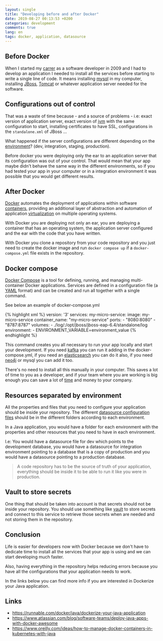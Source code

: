 ```yaml
---
layout: single
title: "Developing before and after Docker"
date: 2019-08-27 00:13:53 +0200
categories: development
comments: true
lang: en
tags: docker, application, datasource
---
```


Before Docker
-------------------------
When I started my <a href="https://www.linkedin.com/in/amanrique/">carrer</a> as a software developer in 2009 and I had to develop an application I needed to install all the services before starting to write a single line of code. It means installing <a href="https://www.mysql.com/">mysql</a> in my computer, installing <a href="https://wildfly.org/">JBoss</a>, <a href="https://tomcat.apache.org/">Tomcat</a> or whatever application server needed for the software. 

Configurations out of control
------------------------------
That was a waste of time because - and a source of problems - i.e: exact version of application server, exact version of <a href="https://en.wikipedia.org/wiki/Java_virtual_machine">jvm</a> with the same configuration to start, installing certificates to have SSL, configurations in the `standalone.xml` of JBoss ...

What happened if the server configurations are different depending on the <a href="https://dltj.org/article/software-development-practice/">environment</a>? (dev, integration, staging, production).

Before docker you were deploying only the ear to an application server that its configuration was out of your control.
That would mean that your app maybe didn't behave the same way in the different environments, so if you had tested your app in your computer or in a integration environment it was possible that you would get different results.  

After Docker
-------------------------
<a href="https://en.wikipedia.org/wiki/Docker_(software)">Docker</a> automates the deployment of applications within software <a href="https://en.wikipedia.org/wiki/OS-level_virtualisation">containers</a>, providing an additional layer of abstraction and automation of application <a href="https://en.wikipedia.org/wiki/Virtualization">virtualization</a> on multiple operating systems.

With Docker you are deploying not only an ear, you are deploying a container that has an operating system, the application server configured and the ear with the code that you have written. 

With Docker you clone a repository from your code repository and you just need to create the docker image and run `docker compose up` if a `docker-compose.yml` file exists in the repository.


Docker compose
-----------------------------

<a href="https://docs.docker.com/compose/">Docker Compose</a> is a tool for defining, running, and managing multi-container Docker applications. Services are defined in a configuration file (a <a href="https://yaml.org/">YAML</a> format) and can be created and run all together with a single command.

See below an example of docker-compose.yml 

{% highlight xml %}
version: '3'
services:
  my-micro-service:
    image: my-micro-service
    container_name: "my-micro-service"
    ports:
      - "8080:8080"
      - "8787:8787"
    volumes:
    - ./log/:/opt/jboss/jboss-eap-6.4/standalone/log
    environment:
      - ENVIRONMENT_VARIABLE=environment_value
{% endhighlight %}

This command creates you all necessary to run your app locally and start your development. If you need <a href="https://kafka.apache.org/">kafka</a> you can run it adding in the docker-compose.yml, if you need an <a href="https://www.elastic.co/">elasticsearch</a> you can do it also, if you need <a href="https://neo4j.com/">neo4j</a> or mysql you can add it too. 

There's no need to install all this manually in your computer. This saves a lot of time to you as a developer, and if your team where you are working is big enough you can save a lot of <a href="https://alexmanrique.com/blog/development/2017/07/20/slow-builds-fast-deploys.html">time</a> and money to your company.

Resources separated by environment
-------------------------------------------
All the properties and files that you need to configure your application should be inside your repository. The different <a href="https://docs.jboss.org/jbossas/docs/Getting_Started_Guide/beta422/html/Using_other_Databases-DataSource_Configuration_Files.html">datasource configuration files</a> should be in the different folders according to each environment.

In a Java application, you would have a folder for each environment with the properties and other resources that you need to have in each environment. 

I.e: You would have a datasource file for dev which points to the development database, you would have a datasource for integration environment pointing to a database that is a copy of production and you would have a datasource pointing to a production database.

> A code repository has to be the source of truth of your application, everything should be inside it to be able to run it like you were in production.

Vault to store secrets
-------------------------------------------
One thing that should be taken into account is that secrets should not be inside your repository. You should use something like <a href="https://www.vaultproject.io/">vault</a> to store secrets and connect to this service to retrieve those secrets when are needed and not storing them in the repository.  

Conclusion
-----------------------
Life is easier for developers now with Docker because we don't have to dedicate time to install all the services that your app is using and we can start developing much faster.

Also, having everything in the repository helps reducing errors because you have all the configurations that your application needs to work.

In the links below you can find more info if you are interested in Dockerize your Java application.

Links
--------------------------
- https://runnable.com/docker/java/dockerize-your-java-application
- https://www.atlassian.com/blog/software-teams/deploy-java-apps-with-docker-awesome
- https://www.oreilly.com/ideas/how-to-manage-docker-containers-in-kubernetes-with-java













  












